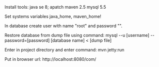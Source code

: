 Install tools:
java se 8;
apatch maven 2.5
mysql 5.5

Set systems variables java_home, maven_home!

In database create user with name "root" and password "".

Restore database from dump file using command:
mysql --u [username] --password=[password] [database name] < [dump file]

Enter in project directory and enter command:
mvn jetty:run

Put in browser url:
http://localhost:8080/com/




